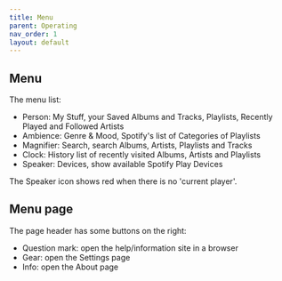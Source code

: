 ```yaml
---
title: Menu
parent: Operating
nav_order: 1
layout: default
---
```

## Menu
The menu list:

  * Person: My Stuff, your Saved Albums and Tracks, Playlists, Recently Played and Followed Artists
  * Ambience: Genre & Mood, Spotify's list of Categories of Playlists
  * Magnifier: Search, search Albums, Artists, Playlists and Tracks
  * Clock: History list of recently visited Albums, Artists and Playlists
  * Speaker: Devices, show available Spotify Play Devices

The Speaker icon shows red when there is no 'current player'.

## Menu page
The page header has some buttons on the right:

  * Question mark: open the help/information site in a browser
  * Gear: open the Settings page
  * Info: open the About page

